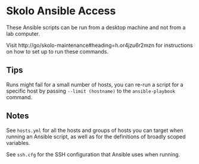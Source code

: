 # Skolo Ansible Access

These Ansible scripts can be run from a desktop machine and not from a lab
computer.

Visit http://go/skolo-maintenance#heading=h.or4jzu6r2mzn for instructions on how
to set up to run these commands.

## Tips

Runs might fail for a small number of hosts, you can re-run a script for a
specific host by passing `--limit (hostname)` to the `ansible-playbook` command.

## Notes

See `hosts.yml` for all the hosts and groups of hosts you can target when
running an Ansible script, as well as for the definitions of broadly scoped
variables.

See `ssh.cfg` for the SSH configuration that Ansible uses when running.
